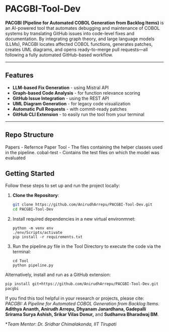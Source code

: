 # PACGBI-Tool-Dev

**PACGBI (Pipeline for Automated COBOL Generation from Backlog Items)** is an AI-powered tool that automates debugging and maintenance of COBOL systems by translating GitHub issues into code-level fixes and documentation.
By integrating graph theory, and large language models (LLMs), PACGBI locates affected COBOL functions, generates patches, creates UML diagrams, and opens ready-to-merge pull requests—all following a fully automated GitHub-based workflow.

---

## Features

- **LLM-based Fix Generation** - using Mistral API
- **Graph-based Code Analysis** - for function relevance scoring
- **GitHub Issue Integration** - using the REST API
- **UML Diagram Generation** - for legacy code visualization
- **Automatic Pull Requests** - with commit-ready patches
- **GitHub CLI Extension** -  to easily run the tool from your terminal

---
## Repo Structure
Papers - Refernce Paper
Tool - The files containing the helper classes used in the pipeline.
cobal-test - Contains the test files on which the model was evaluated

## Getting Started

Follow these steps to set up and run the project locally:

1. **Clone the Repository**:
    ```bash
    git clone https://github.com/AnirudhArrepu/PACGBI-Tool-Dev.git
    cd PACGBI-Tool-Dev
    ```

2. Install required dependencies in a new virtual environmnet:
    ```
    python -m venv env
    ./env/Scripts/activate
    pip install -r requirements.txt
    ```
    
3. Run the pipeline.py file in the Tool Directory to execute the code via the terminal:
    ```
    cd Tool
    python pipeline.py
    ```

Alternatively, install and run as a GitHub extension:
```bash
pip install git+https://github.com/AnirudhArrepu/PACGBI-Tool-Dev.git
pacgbi
```

If you find this tool helpful in your research or projects, please cite: <br>
_PACGBI: A Pipeline for Automated COBOL Generation from Backlog Items_.<br>
**Adithya Ananth, Anirudh Arrepu, Dhyanam Janardhana, Gadepalli Srirama Surya Ashish, Srikar Vilas Donur,** and **Sudhanva Bharadwaj BM**.

**Team Mentor*:
_Dr. Sridhar Chimalakonda,
IIT Tirupati_
